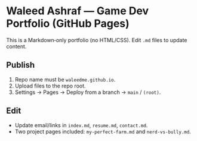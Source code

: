 # Waleed Ashraf — Game Dev Portfolio (GitHub Pages)

This is a Markdown‑only portfolio (no HTML/CSS). Edit `.md` files to update content.

## Publish
1) Repo name must be `waleedme.github.io`.  
2) Upload files to the repo root.  
3) Settings → Pages → Deploy from a branch → `main` / `(root)`.

## Edit
- Update email/links in `index.md`, `resume.md`, `contact.md`.
- Two project pages included: `my-perfect-farm.md` and `nerd-vs-bully.md`.

